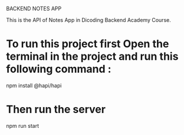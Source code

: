 BACKEND NOTES APP

This is the API of Notes App in Dicoding Backend Academy Course. 

# To run this project first Open the terminal in the project and run this following command : 

npm install @hapi/hapi

# Then run the server 

npm run start 

